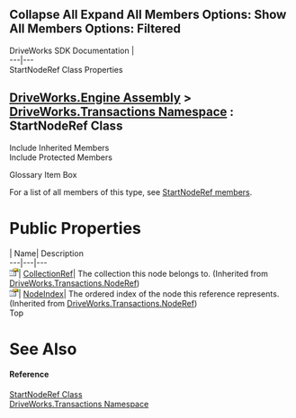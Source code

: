        

 Collapse All Expand All  Members Options: Show All  Members Options: Filtered   
---  
DriveWorks SDK Documentation  |   
---|---  
StartNodeRef Class Properties   
  
[DriveWorks.Engine Assembly](topic2156.md) > [DriveWorks.Transactions Namespace](topic12835.md) : StartNodeRef Class  
---  
  
Include Inherited Members    
Include Protected Members    


Glossary Item Box

For a list of all members of this type, see [StartNodeRef members](topic13141.md).

# Public Properties

| Name| Description  
---|---|---  
![Public Property](dotnetimages/publicProperty.gif)| [CollectionRef](topic12919.md)| The collection this node belongs to. (Inherited from [DriveWorks.Transactions.NodeRef](topic12909.md))  
![Public Property](dotnetimages/publicProperty.gif)| [NodeIndex](topic12920.md)| The ordered index of the node this reference represents. (Inherited from [DriveWorks.Transactions.NodeRef](topic12909.md))  
Top

# See Also

#### Reference

[StartNodeRef Class](topic13140.md)   
[DriveWorks.Transactions Namespace](topic12835.md)


